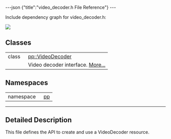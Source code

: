 ---json {"title":"video\_decoder.h File Reference"} ---

Include dependency graph for video\_decoder.h:

![](/docs/native-client/pepper_dev/cpp/video__decoder_8h__incl.png)

Classes
-------

<table><tbody><tr class="odd"><td style="text-align: right;">class  </td><td><a href="/docs/native-client/pepper_dev/cpp/classpp_1_1_video_decoder/" class="el">pp::VideoDecoder</a></td></tr><tr class="even"><td style="text-align: right;"> </td><td>Video decoder interface. <a href="/docs/native-client/pepper_dev/cpp/classpp_1_1_video_decoder#details">More...</a><br />
</td></tr></tbody></table>

Namespaces
----------

<table><tbody><tr class="odd"><td style="text-align: right;">namespace  </td><td><a href="/docs/native-client/pepper_dev/cpp/namespacepp/" class="el">pp</a></td></tr></tbody></table>

------------------------------------------------------------------------

<span id="details" class="anchor" style="margin: 0;"></span>

Detailed Description
--------------------

This file defines the API to create and use a VideoDecoder resource.
